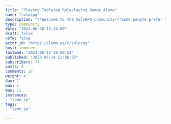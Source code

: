 ```yaml
---
title: "Playing Tabletop Roleplaying Games Alone" 
name: "solorpg"
description: "**Welcome to the SoloRPG community!**Some people prefer to play their tabletop roleplaying games alone, to avoid the drama and scheduling issues of traditional group games, while others play solo because they're unable to find a group to play with.Whatever your case may be, you're more than welcome here to discuss your experiences as well as ask any questions that you might have.For an introduction to this style of play, read [Why Play Roleplaying Games Alone](https://lemm.ee/post/69164)."
type: community
date: "2023-06-30 13:14:00"
draft: false
nsfw: false
actor_id: "https://lemm.ee/c/solorpg"
host: lemm.ee
lastmod: "2023-06-15 18:00:51"
published: "2023-06-14 11:36:35"
subscribers: 74
posts: 4
comments: 27
weight: 4
dau: 1
wau: 1
mau: 11
instances:
- "lemm_ee"
tags: 
- "lemm_ee"

---
```

